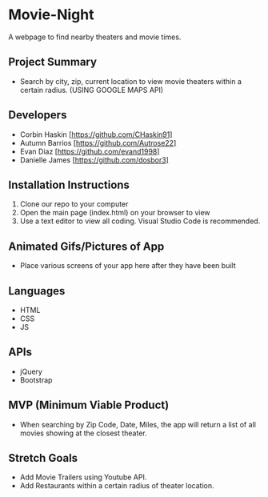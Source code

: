 # Movie-Night
A webpage to find nearby theaters and movie times.

## Project Summary
- Search by city, zip, current location to view movie theaters within a certain radius. (USING GOOGLE MAPS API)

## Developers
- Corbin Haskin [https://github.com/CHaskin91]
- Autumn Barrios [https://github.com/Autrose22]
- Evan Diaz [https://github.com/evand1998]
- Danielle James [https://github.com/dosbor3]

## Installation Instructions
1. Clone our repo to your computer
2. Open the main page (index.html) on your browser to view
3. Use a text editor to view all coding.  Visual Studio Code is recommended.

## Animated Gifs/Pictures of App
- Place various screens of your app here after they have been built

## Languages
* HTML
* CSS
* JS

## APIs
* jQuery
* Bootstrap

## MVP (Minimum Viable Product)
- When searching by Zip Code, Date, Miles, the app will return a list of all movies showing at the closest theater.


## Stretch Goals
- Add Movie Trailers using Youtube API.
- Add Restaurants within a certain radius of theater location.  
